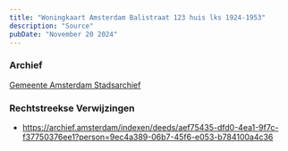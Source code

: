 ```yaml
---
title: "Woningkaart Amsterdam Balistraat 123 huis lks 1924-1953"
description: "Source"
pubDate: "November 20 2024"
---
```


### Archief
[Gemeente Amsterdam Stadsarchief](https://archief.amsterdam/)

### Rechtstreekse Verwijzingen
- https://archief.amsterdam/indexen/deeds/aef75435-dfd0-4ea1-9f7c-f37750376ee1?person=9ec4a389-06b7-45f6-e053-b784100a4c36